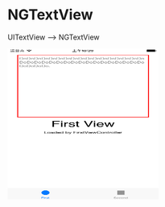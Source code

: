 # NGTextView
UITextView -->  NGTextView

<!--![Screen shot](https://github.com/XiaoXiangWang/NGTextView/blob/master/NGTextView_screen_shot.png)-->

<div>
   <img src="https://github.com/XiaoXiangWang/NGTextView/blob/master/NGTextView_screen_shot.png" width = "300" height = "300" alt="Screen shot" align=center />
</div>
